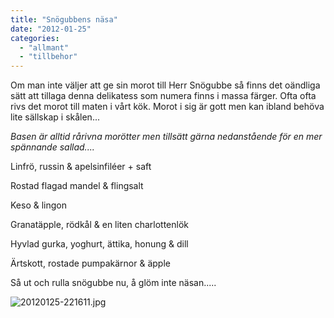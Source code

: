 ```yaml
---
title: "Snögubbens näsa"
date: "2012-01-25"
categories: 
  - "allmant"
  - "tillbehor"
---
```


Om man inte väljer att ge sin morot till Herr Snögubbe så finns det oändliga sätt att tillaga denna delikatess som numera finns i massa färger. Ofta ofta rivs det morot till maten i vårt kök. Morot i sig är gott men kan ibland behöva lite sällskap i skålen...

_Basen är alltid rårivna morötter men tillsätt gärna nedanstående för en mer spännande sallad...._

Linfrö, russin & apelsinfiléer + saft

Rostad flagad mandel & flingsalt

Keso & lingon

Granatäpple, rödkål & en liten charlottenlök

Hyvlad gurka, yoghurt, ättika, honung & dill

Ärtskott, rostade pumpakärnor & äpple

Så ut och rulla snögubbe nu, å glöm inte näsan.....

  
  
![20120125-221611.jpg](/static/img/20120125-221611.jpg)

